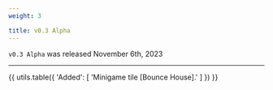 ```yaml
---
weight: 3

title: v0.3 Alpha
---
```


`v0.3 Alpha` was released November 6th, 2023

----

{{ utils.table({
    'Added': [
        'Minigame tile [Bounce House].'
    ]
}) }}
